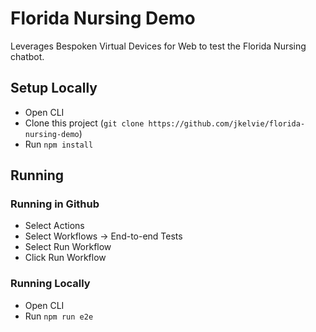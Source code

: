 # Florida Nursing Demo
Leverages Bespoken Virtual Devices for Web to test the Florida Nursing chatbot.

## Setup Locally
* Open CLI
* Clone this project (`git clone https://github.com/jkelvie/florida-nursing-demo`)
* Run `npm install`

## Running
### Running in Github
* Select Actions
* Select Workflows -> End-to-end Tests
* Select Run Workflow
* Click Run Workflow

### Running Locally
* Open CLI
* Run `npm run e2e`
